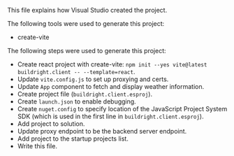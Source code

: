 This file explains how Visual Studio created the project.

The following tools were used to generate this project:
- create-vite

The following steps were used to generate this project:
- Create react project with create-vite: `npm init --yes vite@latest buildright.client -- --template=react`.
- Update `vite.config.js` to set up proxying and certs.
- Update `App` component to fetch and display weather information.
- Create project file (`buildright.client.esproj`).
- Create `launch.json` to enable debugging.
- Create `nuget.config` to specify location of the JavaScript Project System SDK (which is used in the first line in `buildright.client.esproj`).
- Add project to solution.
- Update proxy endpoint to be the backend server endpoint.
- Add project to the startup projects list.
- Write this file.
